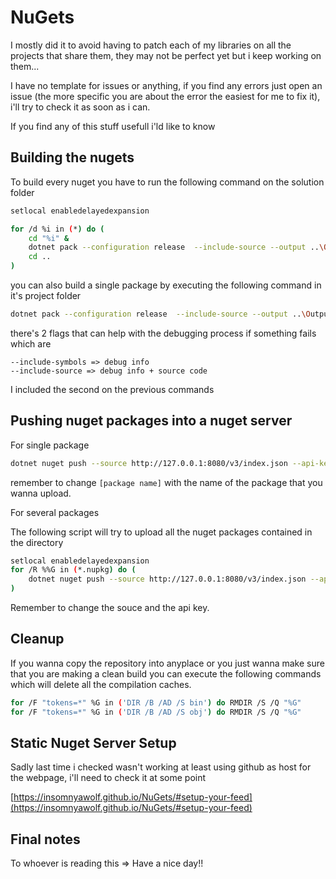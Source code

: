 # NuGets

I mostly did it to avoid having to patch each of my libraries on all the projects that share them, they may not be perfect yet but i keep working on them...

I have no template for issues or anything, if you find any errors just open an issue (the more specific you are about the error the easiest for me to fix it), i'll try to check it as soon as i can.

If you find any of this stuff usefull i'ld like to know

## Building the nugets

To build every nuget you have to run the following command on the solution folder

```sh
setlocal enabledelayedexpansion

for /d %i in (*) do ( 
    cd "%i" & 
    dotnet pack --configuration release  --include-source --output ..\Output\  & 
    cd .. 
) 
```

you can also build a single package by executing the following command in it's project folder

```sh
dotnet pack --configuration release  --include-source --output ..\Output\
```

there's 2 flags that can help with the debugging process if something fails which are

```
--include-symbols => debug info
--include-source => debug info + source code
```

I included the second on the previous commands

## Pushing nuget packages into a nuget server

For single package

```sh
dotnet nuget push --source http://127.0.0.1:8080/v3/index.json --api-key TestApiKey --skip-duplicate [package name]
```

remember to change ``[package name]`` with the name of the package that you wanna upload.

For several packages

The following script will try to upload all the nuget packages contained in the directory

```sh
setlocal enabledelayedexpansion
for /R %%G in (*.nupkg) do ( 
    dotnet nuget push --source http://127.0.0.1:8080/v3/index.json --api-key TestApiKey --skip-duplicate "%%G"
)
```

Remember to change the souce and the api key.

## Cleanup

If you wanna copy the repository into anyplace or you just wanna make sure that you are making a clean build you can execute the following commands which will delete all the compilation caches.

```sh
for /F "tokens=*" %G in ('DIR /B /AD /S bin') do RMDIR /S /Q "%G"
for /F "tokens=*" %G in ('DIR /B /AD /S obj') do RMDIR /S /Q "%G"
```

## Static Nuget Server Setup 

Sadly last time i checked wasn't working at least using github as host for the webpage, i'll need to check it at some point

[https://insomnyawolf.github.io/NuGets/#setup-your-feed](https://insomnyawolf.github.io/NuGets/#setup-your-feed)

## Final notes

To whoever is reading this => Have a nice day!!
